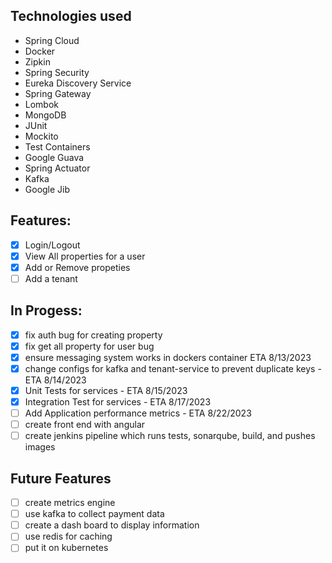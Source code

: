 ## Technologies used 
- Spring Cloud
- Docker
- Zipkin
- Spring Security
- Eureka Discovery Service
- Spring Gateway
- Lombok
- MongoDB
- JUnit
- Mockito
- Test Containers
- Google Guava
- Spring Actuator
- Kafka
- Google Jib 

## Features:
- [x] Login/Logout
- [x] View All properties for a user
- [x] Add or Remove propeties
- [ ] Add a tenant
## In Progess:
- [x] fix auth bug for creating property
- [x] fix get all property for user bug
- [x] ensure messaging system works in dockers container ETA 8/13/2023
- [x] change configs for kafka and tenant-service to prevent duplicate keys - ETA 8/14/2023
- [X] Unit Tests for services - ETA 8/15/2023
- [x] Integration Test for services - ETA 8/17/2023
- [ ] Add Application performance metrics - ETA 8/22/2023
- [ ] create front end with angular
- [ ] create jenkins pipeline which runs tests, sonarqube, build, and pushes images

## Future Features 
- [ ] create metrics engine 
- [ ] use kafka to collect payment data
- [ ] create a dash board to display information
- [ ] use redis for caching 
- [ ] put it on kubernetes
